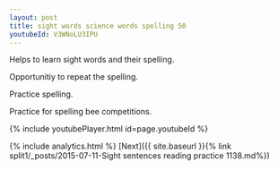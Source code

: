 ```yaml
---
layout: post
title: sight words science words spelling 50
youtubeId: V3WNoLU3IPU
---
```

 
 
Helps to learn sight words and their spelling.

Opportunitiy to repeat the spelling. 

Practice spelling. 
 
Practice for spelling bee competitions. 
 
{% include youtubePlayer.html id=page.youtubeId %}
 
 
{% include analytics.html %} 
[Next]({{ site.baseurl }}{% link  split1/_posts/2015-07-11-Sight sentences reading practice 1138.md%})
 
